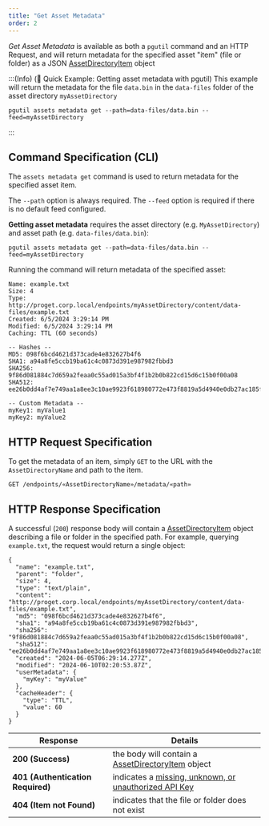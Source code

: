 ```yaml
---
title: "Get Asset Metadata"
order: 2
---
```


*Get Asset Metadata* is available as both a `pgutil` command and an HTTP Request, and will return metadata for the specified asset "item" (file or folder) as a JSON [AssetDirectoryItem](/docs/proget/reference-api/proget-api-assets#item-data) object 

:::(Info) (🚀 Quick Example: Getting asset metadata with pgutil)
This example will return the metadata for the file `data.bin` in the `data-files` folder of the asset directory `myAssetDirectory`
```
pgutil assets metadata get --path=data-files/data.bin --feed=myAssetDirectory
```
:::

## Command Specification (CLI)
The `assets metadata get` command is used to return metadata for the specified asset item.

The `--path` option is always required. The `--feed` option is required if there is no default feed configured.

**Getting asset metadata** requires the asset directory (e.g. `MyAssetDirectory`) and asset path (e.g. `data-files/data.bin`):
```
pgutil assets metadata get --path=data-files/data.bin --feed=myAssetDirectory
```

Running the command will return metadata of the specified asset:

```
Name: example.txt
Size: 4
Type: http://proget.corp.local/endpoints/myAssetDirectory/content/data-files/example.txt
Created: 6/5/2024 3:29:14 PM
Modified: 6/5/2024 3:29:14 PM
Caching: TTL (60 seconds)

-- Hashes --
MD5: 098f6bcd4621d373cade4e832627b4f6
SHA1: a94a8fe5ccb19ba61c4c0873d391e987982fbbd3
SHA256: 9f86d081884c7d659a2feaa0c55ad015a3bf4f1b2b0b822cd15d6c15b0f00a08
SHA512: ee26b0dd4af7e749aa1a8ee3c10ae9923f618980772e473f8819a5d4940e0db27ac185f8a0e1d5f84f88bc887fd67b143732c304cc5fa9ad8e6f57f50028a8ff

-- Custom Metadata --
myKey1: myValue1
myKey2: myValue2
```

## HTTP Request Specification
To get the metadata of an item, simply `GET` to the URL with the `AssetDirectoryName` and path to the item.

```
GET /endpoints/«AssetDirectoryName»/metadata/«path»
```
## HTTP Response Specification
A successful (`200`) response body will contain a [AssetDirectoryItem](/docs/proget/reference-api/proget-api-assets#item-data) object describing a file or folder in the specified path. For example, querying `example.txt`, the request would return a single object:

```
{
  "name": "example.txt",
  "parent": "folder",
  "size": 4,
  "type": "text/plain",
  "content": "http://proget.corp.local/endpoints/myAssetDirectory/content/data-files/example.txt",
  "md5": "098f6bcd4621d373cade4e832627b4f6",
  "sha1": "a94a8fe5ccb19ba61c4c0873d391e987982fbbd3",
  "sha256": "9f86d081884c7d659a2feaa0c55ad015a3bf4f1b2b0b822cd15d6c15b0f00a08",
  "sha512": "ee26b0dd4af7e749aa1a8ee3c10ae9923f618980772e473f8819a5d4940e0db27ac185f8a0e1d5f84f88bc887fd67b143732c304cc5fa9ad8e6f57f50028a8ff",
  "created": "2024-06-05T06:29:14.277Z",
  "modified": "2024-06-10T02:20:53.87Z",
  "userMetadata": {
    "myKey": "myValue"
  },
  "cacheHeader": {
    "type": "TTL",
    "value": 60
  }
}
```

| Response | Details |
| --- | --- |
| **200 (Success)** | the body will contain a [AssetDirectoryItem](/docs/proget/reference-api/proget-api-assets#item-data) object |
| **401 (Authentication Required)** | indicates a [missing, unknown, or unauthorized API Key](/docs/proget/reference-api/proget-api-assets#authentication) |
| **404 (Item not Found)** | indicates that the file or folder does not exist |